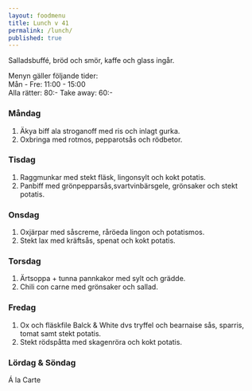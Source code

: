 ```yaml
---
layout: foodmenu
title: Lunch v 41
permalink: /lunch/
published: true
---
```

Salladsbuffé, bröd och smör, kaffe och glass ingår.

Menyn gäller följande tider:  
Mån - Fre: 11:00 - 15:00  
Alla rätter: 80:- Take away: 60:-

### Måndag

1. Äkya biff ala stroganoff med ris och inlagt gurka.
2. Oxbringa med rotmos, pepparotsås och rödbetor.

### Tisdag

1. Raggmunkar med stekt fläsk, lingonsylt och kokt potatis.
2. Panbiff med grönpepparsås,svartvinbärsgele, grönsaker och stekt potatis.

### Onsdag

1. Oxjärpar med såscreme, råröeda lingon och potatismos.
2. Stekt lax med kräftsås, spenat och kokt potatis.

### Torsdag

1. Ärtsoppa + tunna pannkakor med sylt och grädde.
2. Chili con carne med grönsaker och sallad.

### Fredag

1. Ox och fläskfile Balck & White dvs tryffel och bearnaise sås, sparris, tomat samt stekt potatis.
2. Stekt rödspåtta med skagenröra och kokt potatis.

### Lördag & Söndag

Á la Carte
